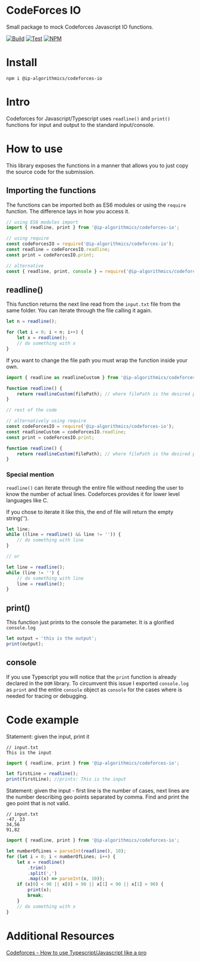 # CodeForces IO

Small package to mock Codeforces Javascript IO functions.

[![Build](https://github.com/IP-Algorithmics/CodeForcesIO/actions/workflows/build.yml/badge.svg?branch=main)](https://github.com/IP-Algorithmics/CodeForcesIO/actions/workflows/build.yml)
[![Test](https://github.com/IP-Algorithmics/CodeForcesIO/actions/workflows/test.yml/badge.svg?branch=main)](https://github.com/IP-Algorithmics/CodeForcesIO/actions/workflows/test.yml)
[![NPM](https://nodei.co/npm/@ip-algorithmics/codeforces-io.png?mini=true)](https://npmjs.org/package/@ip-algorithmics/codeforces-io)

# Install

`npm i @ip-algorithmics/codeforces-io`

# Intro

Codeforces for Javascript/Typescript uses `readline()` and `print()` functions for input and output to the standard input/console.

# How to use

This library exposes the functions in a manner that allows you to just copy the source code for the submission.

## Importing the functions

The functions can be imported both as ES6 modules or using the `require` function. The difference lays in how you access it.

```javascript
// using ES6 modules import
import { readline, print } from '@ip-algorithmics/codeforces-io';

// using require
const codeForcesIO = require('@ip-algorithmics/codeforces-io');
const readline = codeForcesIO.readline;
const print = codeForcesIO.print;

// alternative
const { readline, print, console } = require('@ip-algorithmics/codeforces-io');
```

## readline()

This function returns the next line read from the `input.txt` file from the same folder.
You can iterate through the file calling it again.

```javascript
let n = readline();

for (let i = 0; i < n; i++) {
    let x = readline();
    // do something with x
}
```

If you want to change the file path you must wrap the function inside your own.

```javascript
import { readline as readlineCustom } from '@ip-algorithmics/codeforces-io';

function readline() {
    return readlineCustom(filePath); // where filePath is the desired path to your file
}

// rest of the code

// alternatively using require
const codeForcesIO = require('@ip-algorithmics/codeforces-io');
const readlineCustom = codeForcesIO.readline;
const print = codeForcesIO.print;

function readline() {
    return readlineCustom(filePath); // where filePath is the desired path to your file
}
```

### Special mention

`readline()` can iterate through the entire file without needing the user to know the number of actual lines.
Codeforces provides it for lower level languages like C.

If you chose to iterate it like this, the end of file will return the empty string('').

```javascript
let line;
while ((line = readline() && line != '')) {
    // do something with line
}

// or

let line = readline();
while (line != '') {
    // do something with line
    line = readline();
}
```

## print()

This function just prints to the console the parameter. It is a glorified `console.log`

```javascript
let output = 'this is the output';
print(output);
```

## console

If you use Typescript you will notice that the `print` function is already declared in the `DOM` library. To circumvent this issue I exported `console.log` as `print` and the entire `console` object as `console` for the cases where is needed for tracing or debugging.

# Code example

Statement: given the input, print it

```text
// input.txt
This is the input
```

```javascript
import { readline, print } from '@ip-algorithmics/codeforces-io';

let firstLine = readline();
print(firstLine); //prints: This is the input
```

Statement: given the input - first line is the number of cases, next lines are the number describing geo points separated by comma. Find and print the geo point that is not valid.

```text
// input.txt
-47, 23
34,56
91,82
```

```javascript
import { readline, print } from '@ip-algorithmics/codeforces-io';

let numberOfLines = parseInt(readline(), 10);
for (let i = 0; i < numberOfLines; i++) {
    let x = readline()
        .trim()
        .split(',')
        .map((x) => parseInt(x, 10));
    if (x[0] < 90 || x[0] > 90 || x[1] < 90 || x[1] > 90) {
        print(x);
        break;
    }
    // do something with x
}
```

# Additional Resources

[Codeforces - How to use Typescript/Javascript like a pro](https://dev.to/ipreda/codeforces-how-to-use-typescript-javascript-like-a-pro-1cjo)
